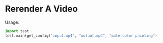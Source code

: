 # Rerender A Video

Usage:

```python
import test
test.main(get_config("input.mp4", "output.mp4", "watercolor painting"))
```
